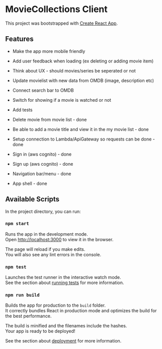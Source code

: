 # MovieCollections Client

This project was bootstrapped with [Create React App](https://github.com/facebook/create-react-app).


## Features
* Make the app more mobile friendly
* Add user feedback when loading (ex deleting or adding movie item)
* Think about UX - should movies/series be seperated or not
* Update movielist with new data from OMDB (image, description etc)
* Connect search bar to OMDB
* Switch for showing if a movie is watched or not
* Add tests 

* Delete movie from movie list - done
* Be able to add a movie title and view it in the my movie list - done
* Setup connection to Lambda/ApiGateway so requests can be done - done
* Sign in (aws cognito) - done
* Sign up (aws cognito) - done
* Navigation bar/menu - done
* App shell - done

## Available Scripts

In the project directory, you can run:

### `npm start`

Runs the app in the development mode.<br />
Open [http://localhost:3000](http://localhost:3000) to view it in the browser.

The page will reload if you make edits.<br />
You will also see any lint errors in the console.

### `npm test`

Launches the test runner in the interactive watch mode.<br />
See the section about [running tests](https://facebook.github.io/create-react-app/docs/running-tests) for more information.

### `npm run build`

Builds the app for production to the `build` folder.<br />
It correctly bundles React in production mode and optimizes the build for the best performance.

The build is minified and the filenames include the hashes.<br />
Your app is ready to be deployed!

See the section about [deployment](https://facebook.github.io/create-react-app/docs/deployment) for more information.
